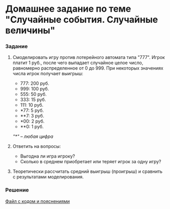 # Домашнее задание по теме "Случайные события. Случайные величины"

### Задание
1. Смоделировать игру против лотерейного автомата типа "777". Игрок платит 1 руб., после чего выпадает случайное целое число, равномерно распределенное от 0 до 999. При некоторых значениях числа игрок получает выигрыш:
    - 777: 200 руб.
    - 999: 100 руб.
    - 555: 50 руб.
    - 333: 15 руб.
    - 111: 10 руб.
    - *77: 5 руб.
    - **7: 3 руб.
    - *00: 2 руб.
    - **0: 1 руб.
    
    _"*" – любая цифра_

2. Ответить на вопросы:
   - Выгодна ли игра игроку?
   - Сколько в среднем приобретает или теряет игрок за одну игру?

3. Теоретически рассчитать средний выигрыш (проигрыш) и сравнить с результатами моделирования.

### Решение
[Файл с кодом и пояснениями](/Projects/02_Python_statistics/03_Random_events_and_variables/Solution.ipynb)

